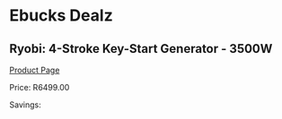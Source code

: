 
# Ebucks Dealz
## Ryobi: 4-Stroke Key-Start Generator - 3500W
[Product Page](https://www.ebucks.com/web/shop/productSelected.do?prodId=873437348&catId=870841698)

Price: R6499.00

Savings: 


	